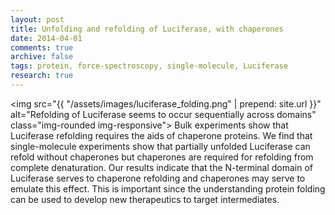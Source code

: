 ```yaml
---
layout: post
title: Unfolding and refolding of Luciferase, with chaperones
date: 2014-04-01
comments: true
archive: false
tags: protein, force-spectroscopy, single-molecule, Luciferase
research: true
---
```


<img src="{{ "/assets/images/luciferase_folding.png" | prepend: site.url }}" alt="Refolding of Luciferase seems to occur sequentially across domains" class="img-rounded img-responsive">
Bulk experiments show that Luciferase refolding requires the aids of chaperone proteins. We find that single-molecule experiments show that partially unfolded Luciferase can refold without chaperones but chaperones are required for refolding from complete denaturation. Our results indicate that the N-terminal domain of Luciferase serves to chaperone refolding and chaperones may serve to emulate this effect. This is important since the understanding protein folding can be used to develop new therapeutics to target intermediates.
